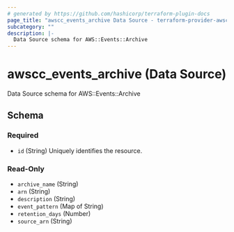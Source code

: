 ```yaml
---
# generated by https://github.com/hashicorp/terraform-plugin-docs
page_title: "awscc_events_archive Data Source - terraform-provider-awscc"
subcategory: ""
description: |-
  Data Source schema for AWS::Events::Archive
---
```


# awscc_events_archive (Data Source)

Data Source schema for AWS::Events::Archive



<!-- schema generated by tfplugindocs -->
## Schema

### Required

- `id` (String) Uniquely identifies the resource.

### Read-Only

- `archive_name` (String)
- `arn` (String)
- `description` (String)
- `event_pattern` (Map of String)
- `retention_days` (Number)
- `source_arn` (String)
